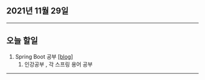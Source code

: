 
2021년 11월 29일
---

---

오늘 할일
----

1. Spring Boot 공부 [[blog]](https://blog.naver.com/gggyn12/222579556366) 
   1. 인강공부 , 각 스프링 용어 공부

---
